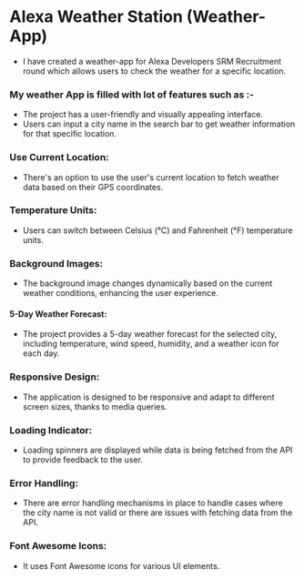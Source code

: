 # Alexa Weather Station (Weather-App)
- I have created a weather-app for Alexa Developers SRM Recruitment round which allows users to check the weather for a specific location.
###  My weather App is filled with lot of features such as :-
- The project has a user-friendly and visually appealing interface.
- Users can input a city name in the search bar to get weather information for that specific location.
### Use Current Location:
- There's an option to use the user's current location to fetch weather data based on their GPS coordinates.
### Temperature Units:
- Users can switch between Celsius (°C) and Fahrenheit (°F) temperature units.
### Background Images:
- The background image changes dynamically based on the current weather conditions, enhancing the user experience.
#### 5-Day Weather Forecast:
- The project provides a 5-day weather forecast for the selected city, including temperature, wind speed, humidity, and a weather icon for each day.
### Responsive Design:
- The application is designed to be responsive and adapt to different screen sizes, thanks to media queries.
### Loading Indicator:
- Loading spinners are displayed while data is being fetched from the API to provide feedback to the user.
### Error Handling:
- There are error handling mechanisms in place to handle cases where the city name is not valid or there are issues with fetching data from the API.
### Font Awesome Icons:
- It uses Font Awesome icons for various UI elements.